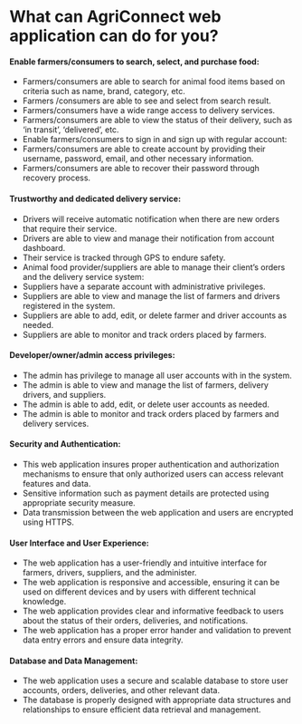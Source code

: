 # What can AgriConnect web application can do for you?
#### Enable farmers/consumers to search, select, and purchase food:
- Farmers/consumers are able to search for animal food items based on criteria such as name, brand, category, etc.
- Farmers /consumers are able to see and select from search result.
- Farmers/consumers have a wide range access to delivery services.
- Farmers/consumers are able to view the status of their delivery, such as ‘in transit’, ‘delivered’, etc.
- Enable farmers/consumers to sign in and sign up with regular account:
- Farmers/consumers are able to create account by providing their username, password, email, and other necessary information.
- Farmers/consumers are able to recover their password through recovery process.
#### Trustworthy and dedicated delivery service:
- Drivers will receive automatic notification when there are new orders that require their service.
- Drivers are able to view and manage their notification from account dashboard.
- Their service is tracked through GPS to endure safety.
- Animal food provider/suppliers are able to manage their client’s orders and the delivery service system:
- Suppliers have a separate account with administrative privileges.
- Suppliers are able to view and manage the list of farmers and drivers registered in the system.
- Suppliers are able to add, edit, or delete farmer and driver accounts as needed.
- Suppliers are able to monitor and track orders placed by farmers.
#### Developer/owner/admin access privileges:
- The admin has privilege to manage all user accounts with in the system.
- The admin is able to view and manage the list of farmers, delivery drivers, and suppliers.
- The admin is able to add, edit, or delete user accounts as needed.
- The admin is able to monitor and track orders placed by farmers and delivery services.
#### Security and Authentication:
- This web application insures proper authentication and authorization mechanisms to ensure that only authorized users can access relevant features and data.
- Sensitive information such as payment details are protected using appropriate security measure.
- Data transmission between the web application and users are encrypted using HTTPS.
#### User Interface and User Experience:
- The web application has a user-friendly and intuitive interface for farmers, drivers, suppliers, and the administer.
- The web application is responsive and accessible, ensuring it can be used on different devices and by users with different technical knowledge.
- The web application provides clear and informative feedback to users about the status of their orders, deliveries, and notifications.
- The web application has a proper error hander and validation to prevent data entry errors and ensure data integrity.
#### Database and Data Management:
- The web application uses a secure and scalable database to store user accounts, orders, deliveries, and other relevant data.
- The database is properly designed with appropriate data structures and relationships to ensure efficient data retrieval and management.
